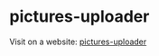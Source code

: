 # pictures-uploader


Visit on a website: [pictures-uploader](https://pictures-uploader.netlify.app/)
